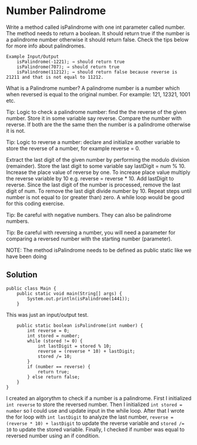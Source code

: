 # Number Palindrome

Write a method called isPalindrome with one int parameter called number. The method needs to return a boolean. 
It should return true if the number is a palindrome number otherwise it should return false. Check the tips below for more info about palindromes.
```
Example Input/Output
    isPalindrome(-1221); → should return true
    isPalindrome(707); → should return true
    isPalindrome(11212); → should return false because reverse is 21211 and that is not equal to 11212.
```
What is a Palindrome number?  A palindrome number is a number which when reversed is equal to the original number. For example: 121, 12321, 1001 etc.

Tip: Logic to check a palindrome number: find the the reverse of the given number. Store it in some variable say reverse. Compare the number with reverse. 
If both are the the same then the number is a palindrome otherwise it is not.

Tip: Logic to reverse a number: declare and initialize another variable to store the reverse of a number, for example reverse = 0. 

Extract the last digit of the given number by performing the modulo division (remainder). 
Store the last digit to some variable say lastDigit = num % 10. 
Increase the place value of reverse by one.
To increase place value multiply the reverse variable by 10 e.g. reverse = reverse * 10.
Add lastDigit to reverse. 
Since the last digit of the number is processed, remove the last digit of num. To remove the last digit divide number by 10. 
Repeat steps until number is not equal to (or greater than) zero. 
A while loop would be good for this coding exercise.


Tip: Be careful with negative numbers. They can also be palindrome numbers.

Tip: Be careful with reversing a number, you will need a parameter for comparing a reversed number with the starting number (parameter).

NOTE: The method isPalindrome needs to be defined as public static like we have been doing

## Solution
```
public class Main {
    public static void main(String[] args) {
        System.out.println(isPalindrome(1441));
    }
```
This was just an input/output test.
```
    public static boolean isPalindrome(int number) {
        int reverse = 0;
        int stored = number;
        while (stored != 0) {
            int lastDigit = stored % 10;
            reverse = (reverse * 10) + lastDigit;
            stored /= 10;
        }
        if (number == reverse) {
            return true;
        } else return false;
    }
}
```
I created an algorythm to check if a number is a palindrome. First I initialized `int reverse` to store the reversed number. Then I initialized `int stored = number` so I could use and update input in the while loop.
After that I wrote the for loop with `int lastDigit` to analyze the last number, `reverse = (reverse * 10) + lastDigit` to update the reverse variable and `stored /= 10` to update the stored variable.
Finally, I checked if number was equal to reversed number using an if condition.
